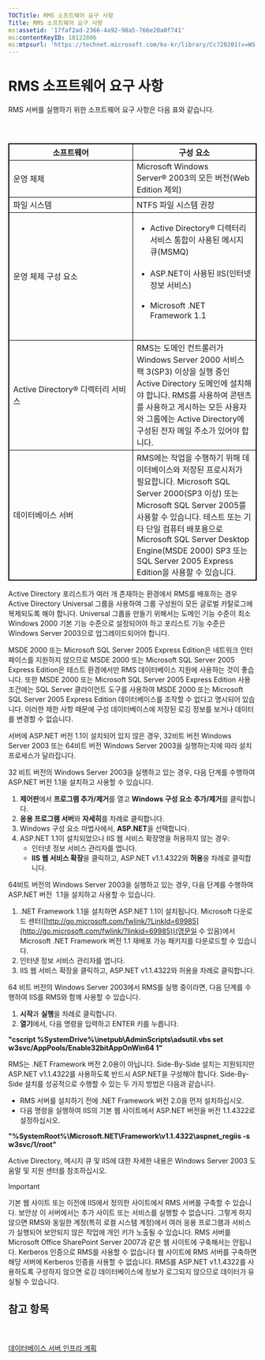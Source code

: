```yaml
---
TOCTitle: RMS 소프트웨어 요구 사항
Title: RMS 소프트웨어 요구 사항
ms:assetid: '17faf2ad-2366-4a92-98a5-766e20a0f741'
ms:contentKeyID: 18122806
ms:mtpsurl: 'https://technet.microsoft.com/ko-kr/library/Cc720201(v=WS.10)'
---
```


RMS 소프트웨어 요구 사항
========================

RMS 서버를 실행하기 위한 소프트웨어 요구 사항은 다음 표와 같습니다.

###  

 
<table style="border:1px solid black;">
<colgroup>
<col width="50%" />
<col width="50%" />
</colgroup>
<thead>
<tr class="header">
<th style="border:1px solid black;" >소프트웨어</th>
<th style="border:1px solid black;" >구성 요소</th>
</tr>
</thead>
<tbody>
<tr class="odd">
<td style="border:1px solid black;">운영 체제</td>
<td style="border:1px solid black;">Microsoft Windows Server® 2003의 모든 버전(Web Edition 제외)</td>
</tr>
<tr class="even">
<td style="border:1px solid black;">파일 시스템</td>
<td style="border:1px solid black;">NTFS 파일 시스템 권장</td>
</tr>
<tr class="odd">
<td style="border:1px solid black;">운영 체제 구성 요소</td>
<td style="border:1px solid black;"><ul>
<li>Active Directory® 디렉터리 서비스 통합이 사용된 메시지 큐(MSMQ)<br />
<br />
</li>
<li>ASP.NET이 사용된 IIS(인터넷 정보 서비스)<br />
<br />
</li>
<li>Microsoft .NET Framework 1.1<br />
<br />
</li>
</ul></td>
</tr>
<tr class="even">
<td style="border:1px solid black;">Active Directory® 디렉터리 서비스</td>
<td style="border:1px solid black;">RMS는 도메인 컨트롤러가 Windows Server 2000 서비스 팩 3(SP3) 이상을 실행 중인 Active Directory 도메인에 설치해야 합니다. RMS를 사용하여 콘텐츠를 사용하고 게시하는 모든 사용자와 그룹에는 Active Directory에 구성된 전자 메일 주소가 있어야 합니다.</td>
</tr>
<tr class="odd">
<td style="border:1px solid black;">데이터베이스 서버</td>
<td style="border:1px solid black;">RMS에는 작업을 수행하기 위해 데이터베이스와 저장된 프로시저가 필요합니다. Microsoft SQL Server 2000(SP3 이상) 또는 Microsoft SQL Server 2005를 사용할 수 있습니다. 테스트 또는 기타 단일 컴퓨터 배포용으로 Microsoft SQL Server Desktop Engine(MSDE 2000) SP3 또는 SQL Server 2005 Express Edition을 사용할 수 있습니다.</td>
</tr>
</tbody>
</table>
  
Active Directory 포리스트가 여러 개 존재하는 환경에서 RMS를 배포하는 경우 Active Directory Universal 그룹을 사용하여 그룹 구성원이 모든 글로벌 카탈로그에 복제되도록 해야 합니다. Universal 그룹을 만들기 위해서는 도메인 기능 수준이 최소 Windows 2000 기본 기능 수준으로 설정되어야 하고 포리스트 기능 수준은 Windows Server 2003으로 업그레이드되어야 합니다.
  
MSDE 2000 또는 Microsoft SQL Server 2005 Express Edition은 네트워크 인터페이스를 지원하지 않으므로 MSDE 2000 또는 Microsoft SQL Server 2005 Express Edition은 테스트 환경에서만 RMS 데이터베이스 지원에 사용하는 것이 좋습니다. 또한 MSDE 2000 또는 Microsoft SQL Server 2005 Express Edition 사용 조건에는 SQL Server 클라이언트 도구를 사용하여 MSDE 2000 또는 Microsoft SQL Server 2005 Express Edition 데이터베이스를 조작할 수 없다고 명시되어 있습니다. 이러한 제한 사항 때문에 구성 데이터베이스에 저장된 로깅 정보를 보거나 데이터를 변경할 수 없습니다.
  
서버에 ASP.NET 버전 1.1이 설치되어 있지 않은 경우, 32비트 버전 Windows Server 2003 또는 64비트 버전 Windows Server 2003을 실행하는지에 따라 설치 프로세스가 달라집니다.
  
32 비트 버전의 Windows Server 2003을 실행하고 있는 경우, 다음 단계를 수행하여 ASP.NET 버전 1.1을 설치하고 사용할 수 있습니다.
  
1.  **제어판**에서 **프로그램 추가/제거**를 열고 **Windows 구성 요소 추가/제거**를 클릭합니다.  
2.  **응용 프로그램 서버**와 **자세히**를 차례로 클릭합니다.  
3.  Windows 구성 요소 마법사에서, **ASP.NET**을 선택합니다.  
4.  ASP.NET 1.1이 설치되었으나 IIS 웹 서비스 확장명을 허용하지 않는 경우:  
    -   인터넷 정보 서비스 관리자를 엽니다.  
    -   **IIS 웹 서비스 확장**을 클릭하고, ASP.NET v1.1.4322와 **허용**을 차례로 클릭합니다.
  
64비트 버전의 Windows Server 2003을 실행하고 있는 경우, 다음 단계를 수행하여 ASP.NET 버전  1.1을 설치하고 사용할 수 있습니다.
  
1.  .NET Framework 1.1을 설치하면 ASP.NET 1.1이 설치됩니다. Microsoft 다운로드 센터([http://go.microsoft.com/fwlink/?LinkId=69985](http://go.microsoft.com/fwlink/?linkid=69985))(영문일 수 있음)에서 Microsoft .NET Framework 버전 1.1 재배포 가능 패키지를 다운로드할 수 있습니다.  
2.  인터넷 정보 서비스 관리자를 엽니다.  
3.  IIS 웹 서비스 확장을 클릭하고, ASP.NET v1.1.4322와 허용을 차례로 클릭합니다.
  
64 비트 버전의 Windows Server 2003에서 RMS를 실행 중이라면, 다음 단계를 수행하여 IIS를 RMS와 함께 사용할 수 있습니다.
  
1.  **시작**과 **실행**을 차례로 클릭합니다.  
2.  **열기**에서, 다음 명령을 입력하고 ENTER 키를 누릅니다.
  
**"cscript %SystemDrive%\\inetpub\\AdminScripts\\adsutil.vbs set w3svc/AppPools/Enable32bitAppOnWin64 1"**
  
RMS는 .NET Framework 버전 2.0용이 아닙니다. Side-By-Side 설치는 지원되지만 ASP.NET v1.1.4322를 사용하도록 반드시 ASP.NET을 구성해야 합니다. Side-By-Side 설치를 성공적으로 수행할 수 있는 두 가지 방법은 다음과 같습니다.
  
-   RMS 서버를 설치하기 전에 .NET Framework 버전 2.0을 먼저 설치하십시오.  
-   다음 명령을 실행하여 IIS의 기본 웹 사이트에서 ASP.NET 버전을 버전 1.1.4322로 설정하십시오.
  
**"%SystemRoot%\\Microsoft.NET\\Framework\\v1.1.4322\\aspnet\_regiis -s w3svc/1/root"**
  
Active Directory, 메시지 큐 및 IIS에 대한 자세한 내용은 Windows Server 2003 도움말 및 지원 센터를 참조하십시오.
  
> [!Important]  
> 기본 웹 사이트 또는 이전에 IIS에서 정의한 사이트에서 RMS 서버를 구축할 수 있습니다. 보안상 이 서버에서는 추가 사이트 또는 서비스를 실행할 수 없습니다. 그렇게 하지 않으면 RMS와 동일한 계정(특히 로컬 시스템 계정)에서 여러 응용 프로그램과 서비스가 실행되어 보안되지 않은 작업에 개인 키가 노출될 수 있습니다. RMS 서버를 Microsoft Office SharePoint Server 2007과 같은 웹 사이트에 구축해서는 안됩니다. Kerberos 인증으로 RMS를 사용할 수 없습니다 웹 사이트에 RMS 서버를 구축하면 해당 서버에 Kerberos 인증을 사용할 수 없습니다. RMS를 ASP.NET v1.1.4322를 사용하도록 구성하지 않으면 로깅 데이터베이스에 정보가 로그되지 않으므로 데이터가 유실될 수 있습니다. 
  
참고 항목  
---------
  
####  
  
[데이터베이스 서버 인프라 계획](https://technet.microsoft.com/b12354bd-3143-4d1f-b5aa-450c4550653c)
